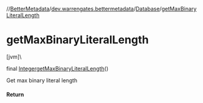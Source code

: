 //[BetterMetadata](../../../index.md)/[dev.warrengates.bettermetadata](../index.md)/[Database](index.md)/[getMaxBinaryLiteralLength](get-max-binary-literal-length.md)

# getMaxBinaryLiteralLength

[jvm]\

final [Integer](https://docs.oracle.com/javase/8/docs/api/java/lang/Integer.html)[getMaxBinaryLiteralLength](get-max-binary-literal-length.md)()

Get max binary literal length

#### Return
